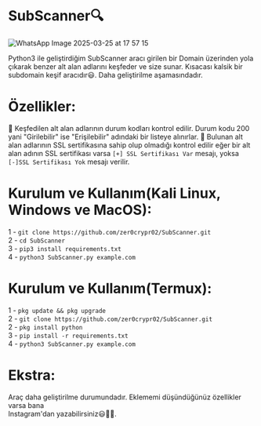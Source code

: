 # SubScanner🔍 

![WhatsApp Image 2025-03-25 at 17 57 15](https://github.com/user-attachments/assets/2de82c26-c31c-4b5d-a195-61d31eae87d6)

Python3 ile geliştirdiğim SubScanner aracı girilen bir Domain üzerinden yola çıkarak benzer alt alan adlarını keşfeder ve size sunar. Kısacası kalsik bir subdomain keşif aracıdır😃. Daha geliştirilme aşamasındadır.

# Özellikler:
📍 Keşfedilen alt alan adlarının durum kodları kontrol edilir. Durum kodu 200 yani "Girilebilir" ise "Erişilebilir" adındaki bir listeye alınırlar.
📍 Bulunan alt alan adlarının SSL sertifikasına sahip olup olmadığı kontrol edilir eğer bir alt alan adının SSL sertifikası varsa ```[+] SSL Sertifikası Var``` mesajı, yoksa ```[-]SSL Sertifikası Yok``` mesajı verilir.

# Kurulum ve Kullanım(Kali Linux, Windows ve MacOS):
1 - ```git clone https://github.com/zer0crypr02/SubScanner.git```<br>
2 - ```cd SubScanner```<br>
3 - ```pip3 install requirements.txt```<br>
4 - ```python3 SubScanner.py example.com```<br>

# Kurulum ve Kullanım(Termux):
1 - ```pkg update && pkg upgrade```<br>
2 - ```git clone https://github.com/zer0crypr02/SubScanner.git```<br>
2 - ```pkg install python```<br>
3 - ```pip install -r requirements.txt```<br>
4 - ```python3 SubScanner.py example.com```<br>

# Ekstra:
Araç daha geliştirilme durumundadır. Eklememi düşündüğünüz özellikler varsa bana<br>
Instagram'dan yazabilirsiniz😃🙏🏻.
